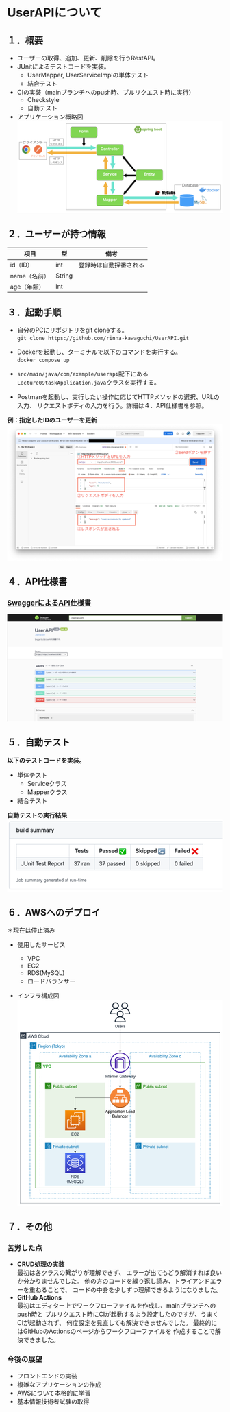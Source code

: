 # UserAPIについて

## １．概要
- ユーザーの取得、追加、更新、削除を行うRestAPI。  
- JUnitによるテストコードを実装。
  - UserMapper, UserServiceImplの単体テスト
  - 結合テスト  
- CIの実装（mainブランチへのpush時、プルリクエスト時に実行）
  - Checkstyle
  - 自動テスト
- アプリケーション概略図
![application-schematic.png](images%2Fapplication-schematic.png)

## ２．ユーザーが持つ情報

| 項目       | 型      | 備考          |
|----------|--------|-------------|
| id（ID）   | int    | 登録時は自動採番される |
| name（名前） | String |             |
| age（年齢）  | int    |             |


## ３．起動手順
- 自分のPCにリポジトリをgit cloneする。  
`git clone https://github.com/rinna-kawaguchi/UserAPI.git`

- Dockerを起動し、ターミナルで以下のコマンドを実行する。  
`docker compose up`  

- `src/main/java/com/example/userapi`配下にある
`Lecture09taskApplication.java`クラスを実行する。  

- Postmanを起動し、実行したい操作に応じてHTTPメソッドの選択、URLの入力、
リクエストボディの入力を行う。詳細は４．API仕様書を参照。  

**例：指定したIDのユーザーを更新**
![update-user-example.png](images%2Fupdate-user-example.png)

## ４．API仕様書

### [SwaggerによるAPI仕様書](https://rinna-kawaguchi.github.io/UserAPI/dist/index.html)  

![swagger.png](images%2Fswagger.png)

## ５．自動テスト
**以下のテストコードを実装。**
- 単体テスト
  - Serviceクラス
  - Mapperクラス
- 結合テスト

**自動テストの実行結果**  
![test-result.png](images%2Ftest-result.png)

## ６．AWSへのデプロイ
＊現在は停止済み  
- 使用したサービス
  - VPC
  - EC2
  - RDS(MySQL)
  - ロードバランサー

- インフラ構成図  
![infrastructure-diagram.png](images%2Finfrastructure-diagram.png)

## ７．その他
### 苦労した点
- **CRUD処理の実装**  
最初は各クラスの繋がりが理解できず、 エラーが出てもどう解消すれば良いか分かりませんでした。
他の方のコードを繰り返し読み、トライアンドエラーを重ねることで、
コードの中身を少しずつ理解できるようになりました。
- **GitHub Actions**  
最初はエディター上でワークフローファイルを作成し、mainブランチへのpush時と
プルリクエスト時にCIが起動するよう設定したのですが、うまくCIが起動されず、
何度設定を見直しても解決できませんでした。
最終的にはGitHubのActionsのページからワークフローファイルを
作成することで解決できました。

### 今後の展望
- フロントエンドの実装
- 複雑なアプリケーションの作成
- AWSについて本格的に学習
- 基本情報技術者試験の取得
